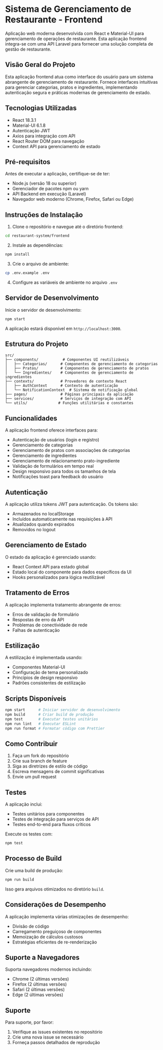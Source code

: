 # Sistema de Gerenciamento de Restaurante - Frontend

Aplicação web moderna desenvolvida com React e Material-UI para gerenciamento de operações de restaurante. Esta aplicação frontend integra-se com uma API Laravel para fornecer uma solução completa de gestão de restaurante.

## Visão Geral do Projeto

Esta aplicação frontend atua como interface do usuário para um sistema abrangente de gerenciamento de restaurante. Fornece interfaces intuitivas para gerenciar categorias, pratos e ingredientes, implementando autenticação segura e práticas modernas de gerenciamento de estado.

## Tecnologias Utilizadas

- React 18.3.1
- Material-UI 6.1.8
- Autenticação JWT
- Axios para integração com API
- React Router DOM para navegação
- Context API para gerenciamento de estado

## Pré-requisitos

Antes de executar a aplicação, certifique-se de ter:
- Node.js (versão 18 ou superior)
- Gerenciador de pacotes npm ou yarn
- API Backend em execução (Laravel)
- Navegador web moderno (Chrome, Firefox, Safari ou Edge)

## Instruções de Instalação

1. Clone o repositório e navegue até o diretório frontend:
```bash
cd restaurant-system/frontend
```

2. Instale as dependências:
```bash
npm install
```

3. Crie o arquivo de ambiente:
```bash
cp .env.example .env
```

4. Configure as variáveis de ambiente no arquivo `.env`
   
## Servidor de Desenvolvimento

Inicie o servidor de desenvolvimento:
```bash
npm start
```

A aplicação estará disponível em `http://localhost:3000`.

## Estrutura do Projeto

```
src/
├── components/           # Componentes UI reutilizáveis
│   ├── Categorias/      # Componentes de gerenciamento de categorias
│   ├── Pratos/          # Componentes de gerenciamento de pratos
│   └── Ingredientes/    # Componentes de gerenciamento de ingredientes
├── contexts/            # Provedores de contexto React
│   ├── AuthContext      # Contexto de autenticação
│   └── NotificationContext  # Sistema de notificação global
├── pages/               # Páginas principais da aplicação
├── services/            # Serviços de integração com API
└── utils/              # Funções utilitárias e constantes
```

## Funcionalidades

A aplicação frontend oferece interfaces para:

- Autenticação de usuários (login e registro)
- Gerenciamento de categorias
- Gerenciamento de pratos com associações de categorias
- Gerenciamento de ingredientes
- Gerenciamento de relacionamento prato-ingrediente
- Validação de formulários em tempo real
- Design responsivo para todos os tamanhos de tela
- Notificações toast para feedback do usuário

## Autenticação

A aplicação utiliza tokens JWT para autenticação. Os tokens são:
- Armazenados no localStorage
- Incluídos automaticamente nas requisições à API
- Atualizados quando expirados
- Removidos no logout

## Gerenciamento de Estado

O estado da aplicação é gerenciado usando:
- React Context API para estado global
- Estado local do componente para dados específicos da UI
- Hooks personalizados para lógica reutilizável

## Tratamento de Erros

A aplicação implementa tratamento abrangente de erros:
- Erros de validação de formulário
- Respostas de erro da API
- Problemas de conectividade de rede
- Falhas de autenticação

## Estilização

A estilização é implementada usando:
- Componentes Material-UI
- Configuração de tema personalizado
- Princípios de design responsivo
- Padrões consistentes de estilização

## Scripts Disponíveis

```bash
npm start      # Iniciar servidor de desenvolvimento
npm build      # Criar build de produção
npm test       # Executar testes unitários
npm run lint   # Executar ESLint
npm run format # Formatar código com Prettier
```

## Como Contribuir

1. Faça um fork do repositório
2. Crie sua branch de feature
3. Siga as diretrizes de estilo de código
4. Escreva mensagens de commit significativas
5. Envie um pull request

## Testes

A aplicação inclui:
- Testes unitários para componentes
- Testes de integração para serviços de API
- Testes end-to-end para fluxos críticos

Execute os testes com:
```bash
npm test
```

## Processo de Build

Crie uma build de produção:
```bash
npm run build
```

Isso gera arquivos otimizados no diretório `build`.

## Considerações de Desempenho

A aplicação implementa várias otimizações de desempenho:
- Divisão de código
- Carregamento preguiçoso de componentes
- Memoização de cálculos custosos
- Estratégias eficientes de re-renderização

## Suporte a Navegadores

Suporta navegadores modernos incluindo:
- Chrome (2 últimas versões)
- Firefox (2 últimas versões)
- Safari (2 últimas versões)
- Edge (2 últimas versões)

## Suporte

Para suporte, por favor:
1. Verifique as issues existentes no repositório
2. Crie uma nova issue se necessário
3. Forneça passos detalhados de reprodução
